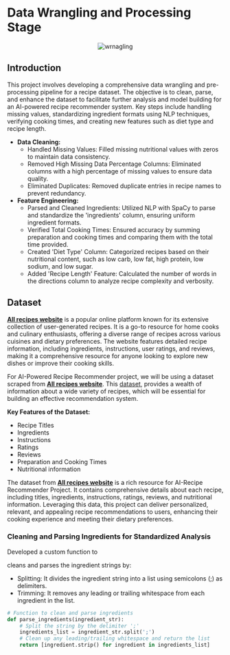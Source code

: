 # **Data Wrangling and Processing Stage**

<center>
    <img src="https://github.com/akthammomani/AI_powered_heart_disease_risk_assessment_app/assets/67468718/2cab2215-ce7f-4951-a43a-02b88a5b9fa9" alt="wrnagling">
</center>

## **Introduction**

This project involves developing a comprehensive data wrangling and pre-processing pipeline for a recipe dataset. The objective is to clean, parse, and enhance the dataset to facilitate further analysis and model building for an AI-powered recipe recommender system. Key steps include handling missing values, standardizing ingredient formats using NLP techniques, verifying cooking times, and creating new features such as diet type and recipe length.

* **Data Cleaning:**
  * Handled Missing Values: Filled missing nutritional values with zeros to maintain data consistency.
  * Removed High Missing Data Percentage Columns: Eliminated columns with a high percentage of missing values to ensure data quality.
  * Eliminated Duplicates: Removed duplicate entries in recipe names to prevent redundancy.
* **Feature Engineering:**
  * Parsed and Cleaned Ingredients: Utilized NLP with SpaCy to parse and standardize the 'ingredients' column, ensuring uniform ingredient formats.
  * Verified Total Cooking Times: Ensured accuracy by summing preparation and cooking times and comparing them with the total time provided.
  * Created 'Diet Type' Column: Categorized recipes based on their nutritional content, such as low carb, low fat, high protein, low sodium, and low sugar.
  * Added 'Recipe Length' Feature: Calculated the number of words in the directions column to analyze recipe complexity and verbosity.

## **Dataset**

**[All recipes website](https://www.allrecipes.com/)** is a popular online platform known for its extensive collection of user-generated recipes. It is a go-to resource for home cooks and culinary enthusiasts, offering a diverse range of recipes across various cuisines and dietary preferences. The website features detailed recipe information, including ingredients, instructions, user ratings, and reviews, making it a comprehensive resource for anyone looking to explore new dishes or improve their cooking skills.

For AI-Powered Recipe Recommender project, we will be using a dataset scraped from **[All recipes website](https://www.allrecipes.com/)**. This [dataset](https://github.com/shaansubbaiah/allrecipes-scraper/blob/main/export/scraped-07-05-21.csv), provides a wealth of information about a wide variety of recipes, which will be essential for building an effective recommendation system.

**Key Features of the Dataset:**
* Recipe Titles
* Ingredients
* Instructions
* Ratings
* Reviews
* Preparation and Cooking Times
* Nutritional information

The dataset from **[All recipes website](https://www.allrecipes.com/)** is a rich resource for AI-Recipe Recommender Project. It contains comprehensive details about each recipe, including titles, ingredients, instructions, ratings, reviews, and nutritional information. Leveraging this data, this project can deliver personalized, relevant, and appealing recipe recommendations to users, enhancing their cooking experience and meeting their dietary preferences.

### **Cleaning and Parsing Ingredients for Standardized Analysis**

Developed a custom function to 

 cleans and parses the ingredient strings by:

* Splitting: It divides the ingredient string into a list using semicolons (;) as delimiters.
* Trimming: It removes any leading or trailing whitespace from each ingredient in the list.

```python
# Function to clean and parse ingredients
def parse_ingredients(ingredient_str):
    # Split the string by the delimiter ';'
    ingredients_list = ingredient_str.split(';')
    # Clean up any leading/trailing whitespace and return the list
    return [ingredient.strip() for ingredient in ingredients_list]
```


